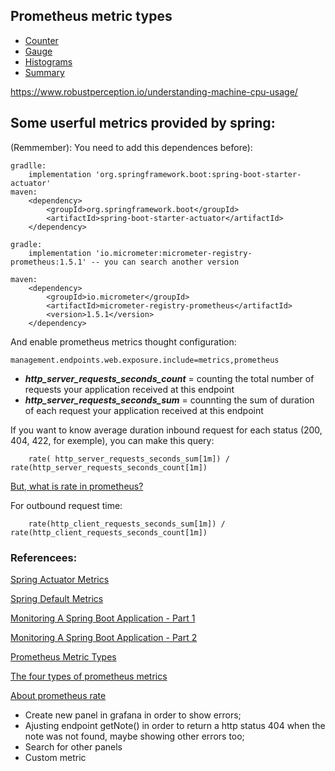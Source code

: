## Prometheus metric types

- [Counter](https://prometheus.io/docs/concepts/metric_types/#counter)
- [Gauge](https://prometheus.io/docs/concepts/metric_types/#gauge)
- [Histograms](https://prometheus.io/docs/concepts/metric_types/#histogram)
- [Summary](https://prometheus.io/docs/concepts/metric_types/#summary)



https://www.robustperception.io/understanding-machine-cpu-usage/


## Some userful metrics provided by spring:

(Remmember): You need to add this dependences before):

```
gradlle:
    implementation 'org.springframework.boot:spring-boot-starter-actuator'
maven:
    <dependency>
        <groupId>org.springframework.boot</groupId>
        <artifactId>spring-boot-starter-actuator</artifactId>
    </dependency>

gradle:
    implementation 'io.micrometer:micrometer-registry-prometheus:1.5.1' -- you can search another version

maven:
    <dependency>
        <groupId>io.micrometer</groupId>
        <artifactId>micrometer-registry-prometheus</artifactId>
        <version>1.5.1</version>
    </dependency>
```

And enable prometheus metrics thought configuration:
```    
management.endpoints.web.exposure.include=metrics,prometheus
```

 - ***http_server_requests_seconds_count*** = counting the total number of requests your application received at this endpoint
 - ***http_server_requests_seconds_sum*** = counnting the sum of duration of each request your application received at this endpoint

If you want to know average duration inbound request for each status (200, 404, 422, for exemple), you can make this query:
```
    rate( http_server_requests_seconds_sum[1m]) / rate(http_server_requests_seconds_count[1m])

```
[But, what is rate in prometheus?](https://prometheus.io/docs/prometheus/latest/querying/functions/#rate)

For outbound request  time:
```
    rate(http_client_requests_seconds_sum[1m]) / rate(http_client_requests_seconds_count[1m])
```

 ### Referencees:
[Spring Actuator Metrics]( https://docs.spring.io/spring-boot/docs/current/reference/html/actuator.html#actuator.metrics.supported.logger)

[Spring Default Metrics](https://tomgregory.com/spring-boot-default-metrics/)

[Monitoring A Spring Boot Application - Part 1](https://tomgregory.com/monitoring-a-spring-boot-application-part-1-fundamentals/)

[Monitoring A Spring Boot Application - Part 2](https://tomgregory.com/monitoring-a-spring-boot-application-part-2-prometheus/)

[Prometheus Metric Types](https://prometheus.io/docs/concepts/metric_types/)

[The four types of prometheus metrics](https://tomgregory.com/the-four-types-of-prometheus-metrics/)

[About prometheus rate](https://prometheus.io/docs/prometheus/latest/querying/functions/#rate)


- Create new panel in grafana in order to show errors;
- Ajusting endpoint getNote() in order to return a http status 404 when the note was not found, maybe showing other errors too;
- Search for other panels
- Custom  metric